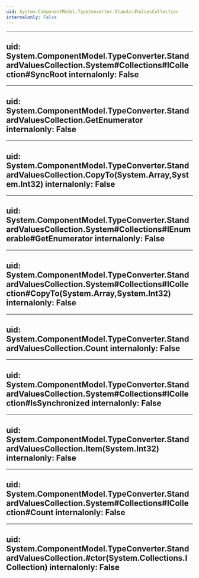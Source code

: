 ```yaml
---
uid: System.ComponentModel.TypeConverter.StandardValuesCollection
internalonly: False
---
```


---
uid: System.ComponentModel.TypeConverter.StandardValuesCollection.System#Collections#ICollection#SyncRoot
internalonly: False
---

---
uid: System.ComponentModel.TypeConverter.StandardValuesCollection.GetEnumerator
internalonly: False
---

---
uid: System.ComponentModel.TypeConverter.StandardValuesCollection.CopyTo(System.Array,System.Int32)
internalonly: False
---

---
uid: System.ComponentModel.TypeConverter.StandardValuesCollection.System#Collections#IEnumerable#GetEnumerator
internalonly: False
---

---
uid: System.ComponentModel.TypeConverter.StandardValuesCollection.System#Collections#ICollection#CopyTo(System.Array,System.Int32)
internalonly: False
---

---
uid: System.ComponentModel.TypeConverter.StandardValuesCollection.Count
internalonly: False
---

---
uid: System.ComponentModel.TypeConverter.StandardValuesCollection.System#Collections#ICollection#IsSynchronized
internalonly: False
---

---
uid: System.ComponentModel.TypeConverter.StandardValuesCollection.Item(System.Int32)
internalonly: False
---

---
uid: System.ComponentModel.TypeConverter.StandardValuesCollection.System#Collections#ICollection#Count
internalonly: False
---

---
uid: System.ComponentModel.TypeConverter.StandardValuesCollection.#ctor(System.Collections.ICollection)
internalonly: False
---
